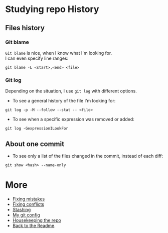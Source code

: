 # Studying repo History
## Files history
### Git blame  
`Git blame` is nice, when I know what I'm looking for.  
I can even specify line ranges:  
```shell
git blame -L <start>,<end> <file>
```

### Git log  
Depending on the situation, I use `git log` with different options.  
* To see a general history of the file I'm looking for:  
```shell
git log -p -M --follow --stat -- <file>
```

* To see when a specific expression was removed or added:  
```shell
git log -GexpressionILookFor
```  

## About one commit
* To see only a list of the files changed in the commit, instead of each diff:  
```shell
git show <hash> --name-only
```


# More
* [Fixing mistakes](fixMistakes.md)
* [Fixing conflicts](fixConflicts.md)
* [Stashing](stash.md)
* [My git config](myConfig.md)
* [Housekeeping the repo](housekeeping.md)
* [Back to the Readme](README.md).
